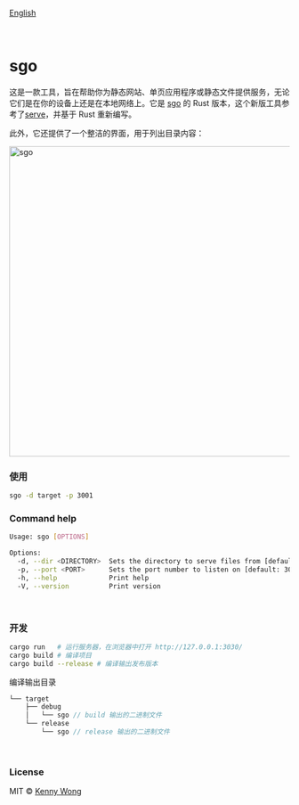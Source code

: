 [English](./README.md)

<br />

sgo
===

这是一款工具，旨在帮助你为静态网站、单页应用程序或静态文件提供服务，无论它们是在你的设备上还是在本地网络上。它是 [sgo](https://github.com/jaywcjlove/sgo) 的 Rust 版本，这个新版工具参考了[serve](https://github.com/vercel/serve)，并基于 Rust 重新编写。

此外，它还提供了一个整洁的界面，用于列出目录内容：

<img width="557" alt="sgo" src="https://github.com/user-attachments/assets/76797b83-0ff4-45da-bacf-114c1af1f16d">

<br />

### 使用

```sh
sgo -d target -p 3001
```


### Command help

```sh
Usage: sgo [OPTIONS]

Options:
  -d, --dir <DIRECTORY>  Sets the directory to serve files from [default: ./static]
  -p, --port <PORT>      Sets the port number to listen on [default: 3030]
  -h, --help             Print help
  -V, --version          Print version
```

<br />

### 开发

```sh
cargo run   # 运行服务器，在浏览器中打开 http://127.0.0.1:3030/
cargo build # 编译项目
cargo build --release # 编译输出发布版本
```

编译输出目录

```rs
└── target
    ├── debug
    │   └── sgo // build 输出的二进制文件
    └── release
        └── sgo // release 输出的二进制文件
```

<br />

### License

MIT © [Kenny Wong](https://wangchujiang.com/)